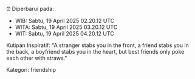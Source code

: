 ⏰ Diperbarui pada:
- WIB: Sabtu, 19 April 2025 02.20.12 UTC
- WITA: Sabtu, 19 April 2025 03.20.12 UTC
- WIT: Sabtu, 19 April 2025 04.20.12 UTC

Kutipan Inspiratif:
"A stranger stabs you in the front, a friend stabs you in the back, a boyfriend stabs you in the heart, but best friends only poke each other with straws."


Kategori: friendship

